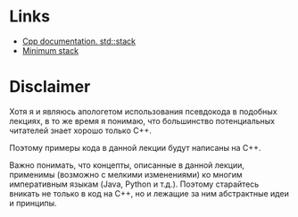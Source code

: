 # Links

- [Cpp documentation. std::stack](https://en.cppreference.com/w/cpp/container/stack)
- [Minimum stack](https://cp-algorithms.com/data_structures/stack_queue_modification.html#stack-modification)

# Disclaimer

Хотя я и являюсь апологетом использования псевдокода в подобных лекциях, в то же время я понимаю, что большинство потенциальных читателей знает хорошо только C++.

Поэтому примеры кода в данной лекции будут написаны на C++.

Важно понимать, что концепты, описанные в данной лекции, применимы (возможно с мелкими изменениями) ко многим императивным языкам (Java, Python и т.д.). Поэтому старайтесь вникать не только в код на C++, но и лежащие за ним абстрактные идеи и принципы.